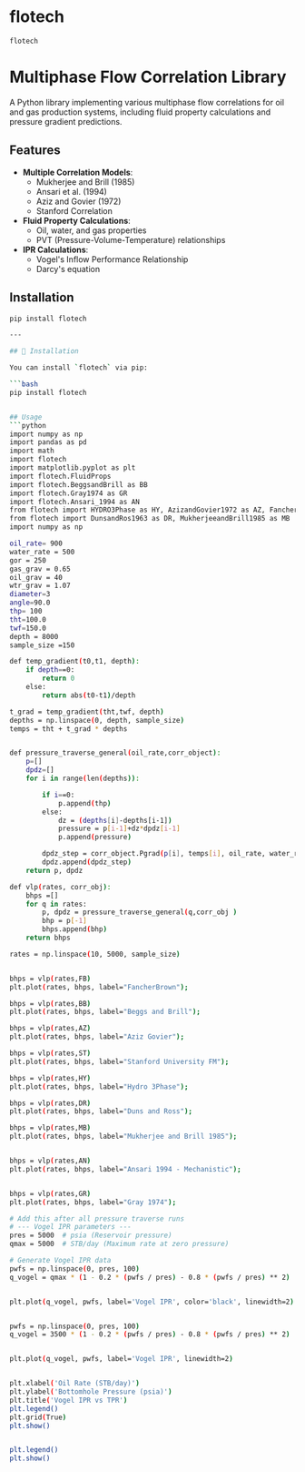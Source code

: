 # flotech

`flotech` 
# Multiphase Flow Correlation Library

A Python library implementing various multiphase flow correlations for oil and gas production systems, including fluid property calculations and pressure gradient predictions.

## Features

- **Multiple Correlation Models**:
  - Mukherjee and Brill (1985)
  - Ansari et al. (1994)
  - Aziz and Govier (1972)
  - Stanford Correlation
- **Fluid Property Calculations**:
  - Oil, water, and gas properties
  - PVT (Pressure-Volume-Temperature) relationships
- **IPR Calculations**:
  - Vogel's Inflow Performance Relationship
  - Darcy's equation

## Installation

```bash
pip install flotech

---

## 🚀 Installation

You can install `flotech` via pip:

```bash
pip install flotech


## Usage
```python
import numpy as np
import pandas as pd
import math
import flotech
import matplotlib.pyplot as plt
import flotech.FluidProps
import flotech.BeggsandBrill as BB
import flotech.Gray1974 as GR
import flotech.Ansari_1994 as AN
from flotech import HYDRO3Phase as HY, AzizandGovier1972 as AZ, FancherandBrown1963 as FB, Stanford as ST
from flotech import DunsandRos1963 as DR, MukherjeeandBrill1985 as MB
import numpy as np

oil_rate= 900
water_rate = 500
gor = 250
gas_grav = 0.65
oil_grav = 40
wtr_grav = 1.07
diameter=3
angle=90.0
thp= 100
tht=100.0
twf=150.0
depth = 8000
sample_size =150

def temp_gradient(t0,t1, depth):
    if depth==0:
        return 0
    else:
        return abs(t0-t1)/depth    

t_grad = temp_gradient(tht,twf, depth)
depths = np.linspace(0, depth, sample_size)
temps = tht + t_grad * depths


def pressure_traverse_general(oil_rate,corr_object):
    p=[]
    dpdz=[]
    for i in range(len(depths)):

        if i==0:
            p.append(thp)
        else:
            dz = (depths[i]-depths[i-1])
            pressure = p[i-1]+dz*dpdz[i-1]
            p.append(pressure)

        dpdz_step = corr_object.Pgrad(p[i], temps[i], oil_rate, water_rate, gor, gas_grav, oil_grav, wtr_grav, diameter, angle) 
        dpdz.append(dpdz_step)
    return p, dpdz

def vlp(rates, corr_obj):
    bhps =[]
    for q in rates:
        p, dpdz = pressure_traverse_general(q,corr_obj )
        bhp = p[-1]
        bhps.append(bhp)
    return bhps

rates = np.linspace(10, 5000, sample_size)


bhps = vlp(rates,FB)
plt.plot(rates, bhps, label="FancherBrown"); 

bhps = vlp(rates,BB)
plt.plot(rates, bhps, label="Beggs and Brill"); 

bhps = vlp(rates,AZ)
plt.plot(rates, bhps, label="Aziz Govier"); 

bhps = vlp(rates,ST)
plt.plot(rates, bhps, label="Stanford University FM"); 

bhps = vlp(rates,HY)
plt.plot(rates, bhps, label="Hydro 3Phase"); 

bhps = vlp(rates,DR)
plt.plot(rates, bhps, label="Duns and Ross"); 

bhps = vlp(rates,MB)
plt.plot(rates, bhps, label="Mukherjee and Brill 1985"); 


bhps = vlp(rates,AN)
plt.plot(rates, bhps, label="Ansari 1994 - Mechanistic"); 


bhps = vlp(rates,GR)
plt.plot(rates, bhps, label="Gray 1974"); 

# Add this after all pressure traverse runs
# --- Vogel IPR parameters ---
pres = 5000  # psia (Reservoir pressure)
qmax = 5000  # STB/day (Maximum rate at zero pressure)

# Generate Vogel IPR data
pwfs = np.linspace(0, pres, 100)
q_vogel = qmax * (1 - 0.2 * (pwfs / pres) - 0.8 * (pwfs / pres) ** 2)


plt.plot(q_vogel, pwfs, label='Vogel IPR', color='black', linewidth=2)


pwfs = np.linspace(0, pres, 100)
q_vogel = 3500 * (1 - 0.2 * (pwfs / pres) - 0.8 * (pwfs / pres) ** 2)


plt.plot(q_vogel, pwfs, label='Vogel IPR', linewidth=2)


plt.xlabel('Oil Rate (STB/day)')
plt.ylabel('Bottomhole Pressure (psia)')
plt.title('Vogel IPR vs TPR')
plt.legend()
plt.grid(True)
plt.show()


plt.legend()
plt.show()

